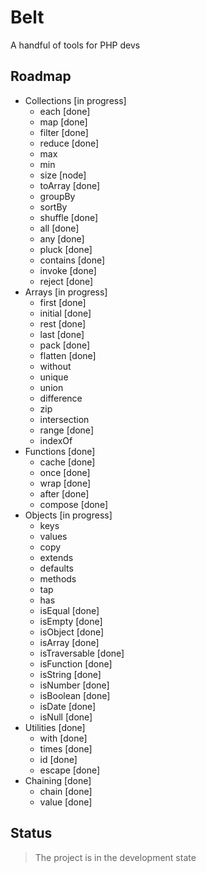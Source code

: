 # Belt

A handful of tools for PHP devs

## Roadmap

+ Collections [in progress]
  + each [done]
  + map [done]
  + filter [done]
  + reduce [done]
  + max
  + min
  + size [node]
  + toArray [done]
  + groupBy
  + sortBy
  + shuffle [done]
  + all [done]
  + any [done]
  + pluck [done]
  + contains [done]
  + invoke [done]
  + reject [done]
+ Arrays [in progress]
  + first [done]
  + initial [done]
  + rest [done]
  + last [done]
  + pack [done]
  + flatten [done]
  + without
  + unique
  + union
  + difference
  + zip
  + intersection
  + range [done]
  + indexOf
+ Functions [done]
  + cache [done] 
  + once [done]
  + wrap [done]
  + after [done]
  + compose [done]
+ Objects [in progress]
  + keys
  + values
  + copy
  + extends
  + defaults
  + methods
  + tap
  + has
  + isEqual [done]
  + isEmpty [done]
  + isObject [done]
  + isArray [done]
  + isTraversable [done]
  + isFunction [done]
  + isString [done]
  + isNumber [done]
  + isBoolean [done]
  + isDate [done]
  + isNull [done]
+ Utilities [done]
  + with [done] 
  + times [done]
  + id [done]
  + escape [done]
+ Chaining [done]
  + chain [done]
  + value [done]
 
## Status

> The project is in the development state
